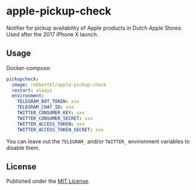 # apple-pickup-check

Notifier for pickup availability of Apple products in Dutch Apple Stores. Used after the 2017 iPhone X launch.

## Usage

Docker-compose:

```yaml
pickupcheck:
  image: robbertkl/apple-pickup-check
  restart: always
  environment:
    TELEGRAM_BOT_TOKEN: xxx
    TELEGRAM_CHAT_ID: xxx
    TWITTER_CONSUMER_KEY: xxx
    TWITTER_CONSUMER_SECRET: xxx
    TWITTER_ACCESS_TOKEN: xxx
    TWITTER_ACCESS_TOKEN_SECRET: xxx
```

You can leave out the `TELEGRAM_` and/or `TWITTER_` environment variables to disable them.

## License

Published under the [MIT License](http://www.opensource.org/licenses/mit-license.php).
